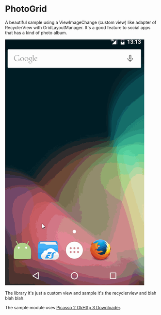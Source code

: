 # PhotoGrid

A beautiful sample using a ViewImageChange (custom view) like adapter of RecyclerView with GridLayoutManager. 
It's a good feature to social apps that has a kind of photo album.

![sample](https://github.com/pedrofsn/PhotoGrid/blob/master/image_sample.gif)

The library it's just a custom view and sample it's the recyclerview and blah blah blah.

The sample module uses [Picasso 2 OkHttp 3 Downloader](https://github.com/JakeWharton/picasso2-okhttp3-downloader).

